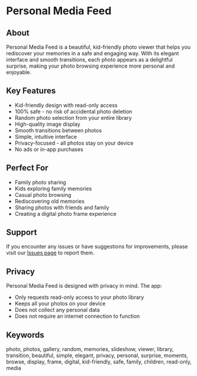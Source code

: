 # Personal Media Feed

## About
Personal Media Feed is a beautiful, kid-friendly photo viewer that helps you rediscover your memories in a safe and engaging way. With its elegant interface and smooth transitions, each photo appears as a delightful surprise, making your photo browsing experience more personal and enjoyable.

## Key Features
- Kid-friendly design with read-only access
- 100% safe - no risk of accidental photo deletion
- Random photo selection from your entire library
- High-quality image display
- Smooth transitions between photos
- Simple, intuitive interface
- Privacy-focused - all photos stay on your device
- No ads or in-app purchases

## Perfect For
- Family photo sharing
- Kids exploring family memories
- Casual photo browsing
- Rediscovering old memories
- Sharing photos with friends and family
- Creating a digital photo frame experience

## Support
If you encounter any issues or have suggestions for improvements, please visit our [Issues page](https://github.com/x-danma/Personal-Media-Feed/issues) to report them.

## Privacy
Personal Media Feed is designed with privacy in mind. The app:
- Only requests read-only access to your photo library
- Keeps all your photos on your device
- Does not collect any personal data
- Does not require an internet connection to function

## Keywords
photo, photos, gallery, random, memories, slideshow, viewer, library, transition, beautiful, simple, elegant, privacy, personal, surprise, moments, browse, display, frame, digital, kid-friendly, safe, family, children, read-only, media 